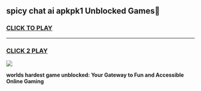 
## spicy chat ai apkpk1 Unblocked Games👋
<h3>
<a href="https://premium.freeplayer.one?title=spicy_chat_ai_apkpk1&ref=16F">CLICK TO PLAY</a></h3>
<hr>

<h3>
<a href="https://premium.freeplayer.one?title=spicy_chat_ai_apkpk1&ref=16F">CLICK 2 PLAY</a>
  
</h3>

<a href="https://premium.freeplayer.one?title=spicy_chat_ai_apkpk1&ref=16F/"><img src="https://clearcache.store/games.png"></a>


**worlds hardest game unblocked: Your Gateway to Fun and Accessible Online Gaming**
